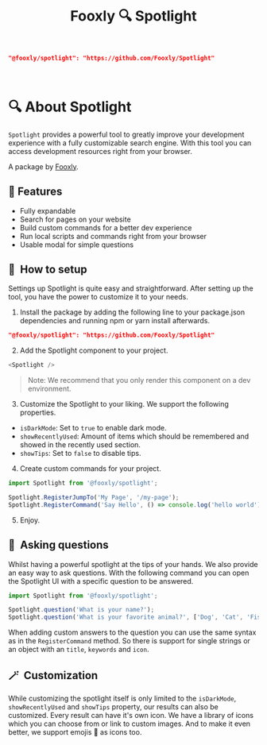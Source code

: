 <p align="center">
    <h1 align="center">Fooxly 🔍 Spotlight</h1>
</p>

<br/>

```json
"@fooxly/spotlight": "https://github.com/Fooxly/Spotlight"
```

<br/>

# 🔍 About Spotlight

`Spotlight` provides a powerful tool to greatly improve your development experience with a fully customizable search engine. With this tool you can access development resources right from your browser.

A package by [Fooxly](https://www.fooxly.com).

## 📕 Features

* Fully expandable
* Search for pages on your website
* Build custom commands for a better dev experience
* Run local scripts and commands right from your browser
* Usable modal for simple questions

## 🔧&nbsp; How to setup

Settings up Spotlight is quite easy and straightforward. After setting up the tool, you have the power to customize it to your needs.

1. Install the package by adding the following line to your package.json dependencies and running npm or yarn install afterwards.

```json
"@fooxly/spotlight": "https://github.com/Fooxly/Spotlight"
```

2. Add the Spotlight component to your project.

```js
<Spotlight />
```
> Note: We recommend that you only render this component on a dev environment.

3. Customize the Spotlight to your liking. We support the following properties.

- `isDarkMode`: Set to `true` to enable dark mode.
- `showRecentlyUsed`: Amount of items which should be remembered and showed in the recently used section.
- `showTips`: Set to `false` to disable tips.

4. Create custom commands for your project.

```js
import Spotlight from '@fooxly/spotlight';

Spotlight.RegisterJumpTo('My Page', '/my-page');
Spotlight.RegisterCommand('Say Hello', () => console.log('hello world'));
```

5. Enjoy.

## 🤔&nbsp; Asking questions

Whilst having a powerful spotlight at the tips of your hands. We also provide an easy way to ask questions. With the following command you can open the Spotlight UI with a specific question to be answered.

```js
import Spotlight from '@fooxly/spotlight';

Spotlight.question('What is your name?');
Spotlight.question('What is your favorite animal?', ['Dog', 'Cat', 'Fish']);
```

When adding custom answers to the question you can use the same syntax as in the `RegisterCommand` method. So there is support for single strings or an object with an `title`, `keywords` and `icon`.

## 🪄&nbsp; Customization

While customizing the spotlight itself is only limited to the `isDarkMode`, `showRecentlyUsed` and `showTips` property, our results can also be customized. Every result can have it's own icon. We have a library of icons which you can choose from or link to custom images. And to make it even better, we support emojis 🤩 as icons too.
